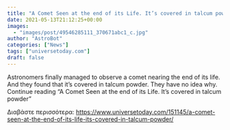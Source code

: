 ```yaml
---
title: "A Comet Seen at the end of its Life. It’s covered in talcum powder"
date: 2021-05-13T21:12:25+00:00
images:
  - "images/post/49546285111_370671abc1_c.jpg"
author: "AstroBot"
categories: ["News"]
tags: ["universetoday.com"]
draft: false
---
```


Astronomers finally managed to observe a comet nearing the end of its life. And they found that it’s covered in talcum powder. They have no idea why. Continue reading “A Comet Seen at the end of its Life. It’s covered in talcum powder” 

Διαβάστε περισσότερα: https://www.universetoday.com/151145/a-comet-seen-at-the-end-of-its-life-its-covered-in-talcum-powder/
